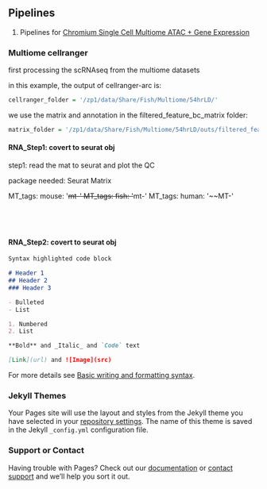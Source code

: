 ## Pipelines

1. Pipelines for [Chromium Single Cell Multiome ATAC + Gene Expression](#multiome-cellranger)


### Multiome cellranger

first processing the scRNAseq from the multiome datasets

in this example, the output of cellranger-arc is:
```r
cellranger_folder = '/zp1/data/Share/Fish/Multiome/54hrLD/'
```
we use the matrix and annotation in the filtered_feature_bc_matrix folder:
```r
matrix_folder = '/zp1/data/Share/Fish/Multiome/54hrLD/outs/filtered_feature_bc_matrix'
```

#### RNA_Step1: covert to seurat obj
step1: read the mat to seurat and plot the QC 

package needed: Seurat Matrix

MT_tags: mouse: '~~mt-'
MT_tags: fish: '~~mt-'
MT_tags: human: '~~MT-'

```r





```





#### RNA_Step2: covert to seurat obj








```markdown
Syntax highlighted code block

# Header 1
## Header 2
### Header 3

- Bulleted
- List

1. Numbered
2. List

**Bold** and _Italic_ and `Code` text

[Link](url) and ![Image](src)
```

For more details see [Basic writing and formatting syntax](https://docs.github.com/en/github/writing-on-github/getting-started-with-writing-and-formatting-on-github/basic-writing-and-formatting-syntax).

### Jekyll Themes

Your Pages site will use the layout and styles from the Jekyll theme you have selected in your [repository settings](https://github.com/Pinlyu3/JQ_lab_pipeline/settings/pages). The name of this theme is saved in the Jekyll `_config.yml` configuration file.

### Support or Contact

Having trouble with Pages? Check out our [documentation](https://docs.github.com/categories/github-pages-basics/) or [contact support](https://support.github.com/contact) and we’ll help you sort it out.
